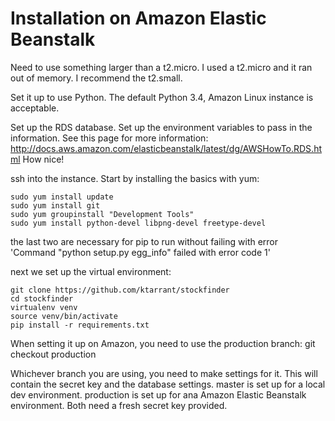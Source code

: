 # Installation on Amazon Elastic Beanstalk

Need to use something larger than a t2.micro. I used a t2.micro and it ran out of memory.
I recommend the t2.small.

Set it up to use Python. The default Python 3.4, Amazon Linux instance is acceptable.

Set up the RDS database. Set up the environment variables to pass in the information. See this page
for more information: http://docs.aws.amazon.com/elasticbeanstalk/latest/dg/AWSHowTo.RDS.html
How nice!

ssh into the instance. Start by installing the basics with yum:

```
sudo yum install update
sudo yum install git
sudo yum groupinstall "Development Tools"
sudo yum install python-devel libpng-devel freetype-devel 
```

the last two are necessary for pip to run without failing with error 'Command "python setup.py egg_info" failed with error code 1'

next we set up the virtual environment:

```
git clone https://github.com/ktarrant/stockfinder
cd stockfinder
virtualenv venv
source venv/bin/activate
pip install -r requirements.txt
```

When setting it up on Amazon, you need to use the production branch:
git checkout production

Whichever branch you are using, you need to make settings for it. This will contain the secret key
and the database settings. master is set up for a local dev environment. production is set up for
ana Amazon Elastic Beanstalk environment. Both need a fresh secret key provided.